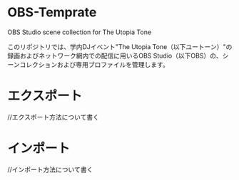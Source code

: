 # OBS-Temprate
OBS Studio scene collection for The Utopia Tone

このリポジトリでは、学内DJイベント"The Utopia Tone（以下ユートーン）"の録画およびネットワーク網内での配信に用いるOBS Studio（以下OBS）の、シーンコレクションおよび専用プロファイルを管理します。

# エクスポート
//エクスポート方法について書く

# インポート
//インポート方法について書く
